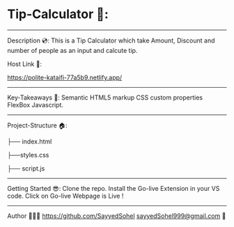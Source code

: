 # Tip-Calculator 🧮:
________________________________________________________________________________________________________________________________________________________________________

Description 💿:
This is a Tip Calculator which take Amount, Discount and number of people as an input and calcute tip.

Host Link 🔗:

https://polite-kataifi-77a5b9.netlify.app/

________________________________________________________________________________________________________________________________________________________________________

Key-Takeaways 🔑:
  Semantic HTML5 markup
  CSS custom properties
  FlexBox
  Javascript.
 ________________________________________________________________________________________________________________________________________________________________________ 
  
  Project-Structure 🏠:
  
├── index.html

├──styles.css

├── script.js
________________________________________________________________________________________________________________________________________________________________________

Getting Started 😎:
Clone the repo.
Install the Go-live Extension in your VS code.
Click on Go-live
Webpage is Live !

________________________________________________________________________________________________________________________________________________________________________
Author 👨🏼‍🎓
https://github.com/SayyedSohel
sayyedSohel999@gmail.com 📧
